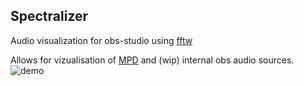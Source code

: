 ## Spectralizer
Audio visualization for obs-studio using [fftw](http://fftw.org/)

Allows for vizualisation of [MPD](https://www.musicpd.org/) and (wip) internal obs audio sources.
![demo](https://i.imgur.com/RwJ3Kt3.png)

